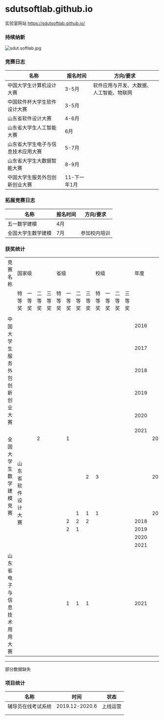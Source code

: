 # sdutsoftlab.github.io

实验室网站 https://sdutsoftlab.github.io/

### 持续纳新

![sdut.softlab.jpg](https://i.loli.net/2020/09/13/pRJUsluF5IHzMVN.jpg)


### 竞赛日志

| 名称               | 报名时间        | 方向/要求     |
| ------------------ | -------------- | -------- |
| 中国大学生计算机设计大赛 | 3-5月 | 软件应用与开发、大数据、人工智能、物联网 |
| 中国软件杯大学生软件设计大赛 | 3-5月 |          |
| 山东省软件设计大赛 | 4-6月 |          |
| 山东省大学生人工智能大赛 | 6月 |          |
| 山东省大学生电子与信息技术应用大赛 | 5-7月  |          |
| 山东省大学生大数据智能大赛 | 8-9月 |          |
| 中国大学生服务外包创新创业大赛 | 11-下一年1月  |          |

### 拓展竞赛日志

| 名称               | 报名时间        | 方向/要求     |
| ------------------ | -------------- | -------- |
| 五一数学建模 | 4月 |   |
| 全国大学生数学建模 | 7月 |  参加校内培训 |


### 获奖统计


<table>
  <tr>
    <td>竞赛名称</td>
    <td colspan="4">国家级</td>
    <td colspan="4">省级</td>
    <td colspan="4">校级</td>
    <td>年度</td>
  </tr>
  <tr>
    <td></td>
    <td>特等奖</td>
    <td>一等奖</td>
    <td>二等奖</td>
    <td>三等奖</td>
    <td>特等奖</td>
    <td>一等奖</td>
    <td>二等奖</td>
    <td>三等奖</td>
    <td>特等奖</td>
    <td>一等奖</td>
    <td>二等奖</td>
    <td>三等奖</td>
    <td></td>
  </tr>
  
  <tr><td colspan="14"></td></tr>
  <tr>
    <td rowspan="5">中国大学生服务外包创新创业大赛</td>
    <td></td>
    <td></td>
    <td></td>
    <td></td>
    <td></td>
    <td></td>
    <td></td>
    <td></td>
    <td></td>
    <td></td>
    <td></td>
    <td></td>
    <td>2016</td>
  </tr>
  <tr>
    <td></td>
    <td></td>
    <td></td>
    <td></td>
    <td></td>
    <td></td>
    <td></td>
    <td></td>
    <td></td>
    <td></td>
    <td></td>
    <td></td>
    <td>2017</td>
  </tr>
  <tr>
    <td></td>
    <td></td>
    <td></td>
    <td></td>
    <td></td>
    <td></td>
    <td></td>
    <td></td>
    <td></td>
    <td></td>
    <td></td>
    <td></td>
    <td>2018</td>
  </tr>
  <tr>
    <td></td>
    <td></td>
    <td></td>
    <td></td>
    <td></td>
    <td></td>
    <td></td>
    <td></td>
    <td></td>
    <td></td>
    <td></td>
    <td></td>
    <td>2019</td>
  </tr>
  <tr>
    <td></td>
    <td></td>
    <td></td>
    <td></td>
    <td></td>
    <td></td>
    <td></td>
    <td></td>
    <td></td>
    <td></td>
    <td></td>
    <td></td>
    <td>2020</td>
  </tr>
   <tr>
    <td></td>
    <td></td>
    <td></td>
    <td></td>
    <td></td>
    <td></td>
    <td></td>
    <td></td>
    <td></td>
    <td></td>
    <td></td>
    <td></td>
    <td></td>
    <td>2021</td>
     </tr>
  <tr>
    <td rowspan="5">全国大学生数学建模竞赛</td>
   <tr>
    <td></td>
    <td></td>
    <td>2</td>
    <td></td>
    <td></td>
    <td>1</td>
    <td></td>
    <td></td>
    <td></td>
    <td></td>
    <td></td>
    <td></td>
    <td></td>
    <td>2021</td>
     </tr>
  <tr><td colspan="14"></td></tr>
  <tr>
    <td rowspan="5">山东省软件设计大赛</td>
    <td></td>
    <td></td>
    <td></td>
    <td></td>
    <td></td>
    <td></td>
    <td>2</td>
    <td>3</td>
    <td></td>
    <td></td>
    <td></td>
    <td></td>
    <td>2016</td>
  </tr>
  <tr>
    <td></td>
    <td></td>
    <td></td>
    <td></td>
    <td></td>
    <td>1</td>
    <td>1</td>
    <td>1</td>
    <td></td>
    <td></td>
    <td></td>
    <td></td>
    <td>2017</td>
  </tr>
  <tr>
    <td></td>
    <td></td>
    <td></td>
    <td></td>
    <td></td>
    <td>2</td>
    <td>2</td>
    <td>2</td>
    <td></td>
    <td></td>
    <td></td>
    <td></td>
    <td>2018</td>
  </tr>
  <tr>
    <td></td>
    <td></td>
    <td></td>
    <td></td>
    <td></td>
    <td>2</td>
    <td>1</td>
    <td></td>
    <td></td>
    <td></td>
    <td></td>
    <td></td>
    <td>2019</td>
  </tr>
  <tr>
    <td></td>
    <td></td>
    <td></td>
    <td></td>
    <td></td>
    <td></td>
    <td></td>
    <td></td>
    <td></td>
    <td></td>
    <td></td>
    <td></td>
    <td>2020</td>
  </tr>
  <tr>
    <td></td>
    <td></td>
    <td></td>
    <td></td>
    <td></td>
    <td></td>
    <td></td>
    <td></td>
    <td></td>
    <td></td>
    <td></td>
    <td></td>
    <td></td>
    <td>2021</td>
  </tr>
   <tr><td colspan="14"></td></tr>
  <tr>
    <td rowspan="5">山东省电子与信息技术用用大赛</td>
   <tr>
    <td></td>
    <td></td>
    <td></td>
    <td></td>
    <td></td>
    <td>1</td>
    <td>1</td>
    <td>1</td>
    <td></td>
    <td></td>
    <td></td>
    <td></td>
    <td>2021</td>
  </tr>
</table>

<hr>

部分数据缺失




### 项目统计

| 名称               | 时间           | 状态     |
| ------------------ | -------------- | -------- |
| 辅导员在线考试系统 | 2019.12-2020.6 | 上线运营 |
|                    |                |          |
|                    |                |          |

